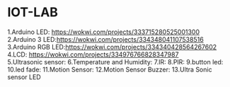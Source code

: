 # IOT-LAB

1.Arduino LED: https://wokwi.com/projects/333715280525001300 <br>
2.Arduino 3 LED:https://wokwi.com/projects/334348041107538516 <br>
3.Arduino RGB LED:https://wokwi.com/projects/334340428564267602 <br>
4.LCD: https://wokwi.com/projects/334976766828347987<br>
5.Ultrasonic sensor: 
6.Temperature and Humidity:
7.IR:
8.PIR:
9.button led:
10.led fade:
11.Motion Sensor:
12.Motion Sensor Buzzer:
13.Ultra Sonic sensor LED
